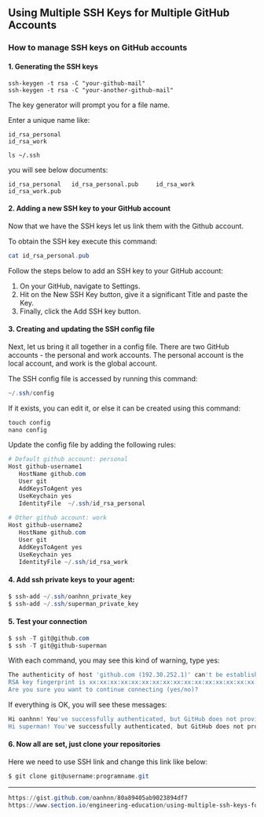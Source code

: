 ## Using Multiple SSH Keys for Multiple GitHub Accounts
###  How to manage SSH keys on GitHub accounts


#### 1. Generating the SSH keys

```tsql
ssh-keygen -t rsa -C "your-github-mail"
ssh-keygen -t rsa -C "your-another-github-mail"
```

The key generator will prompt you for a file name.

Enter a unique name like:

```tsql
id_rsa_personal
id_rsa_work
```
```tsql
ls ~/.ssh
```
you will see below documents: 

```tsql
id_rsa_personal   id_rsa_personal.pub	  id_rsa_work   id_rsa_work.pub 
```  


#### 2. Adding a new SSH key to your GitHub account

Now that we have the SSH keys let us link them with the Github account.

To obtain the SSH key execute this command:

```powershell
cat id_rsa_personal.pub
```
Follow the steps below to add an SSH key to your GitHub account:

1. On your GitHub, navigate to Settings.
2. Hit on the New SSH Key button, give it a significant Title and paste the Key.
3. Finally, click the Add SSH key button.


#### 3. Creating and updating the SSH config file
Next, let us bring it all together in a config file. There are two GitHub accounts - the personal and work accounts. The personal account is the local account, and work is the global account.

The SSH config file is accessed by running this command:

```powershell
~/.ssh/config
```

If it exists, you can edit it, or else it can be created using this command:

```powershell
touch config
nano config
```

Update the config file by adding the following rules:

```powershell
# Default github account: personal
Host github-username1
   HostName github.com
   User git
   AddKeysToAgent yes
   UseKeychain yes
   IdentityFile  ~/.ssh/id_rsa_personal
   
# Other github account: work
Host github-username2
   HostName github.com
   User git
   AddKeysToAgent yes
   UseKeychain yes
   IdentityFile ~/.ssh/id_rsa_work
```


#### 4. Add ssh private keys to your agent:
```powershell
$ ssh-add ~/.ssh/oanhnn_private_key
$ ssh-add ~/.ssh/superman_private_key
```


#### 5. Test your connection
```powershell
$ ssh -T git@github.com
$ ssh -T git@github-superman
```
With each command, you may see this kind of warning, type yes:

```powershell
The authenticity of host 'github.com (192.30.252.1)' can't be established.
RSA key fingerprint is xx:xx:xx:xx:xx:xx:xx:xx:xx:xx:xx:xx:xx:xx:xx:xx:
Are you sure you want to continue connecting (yes/no)?
```

If everything is OK, you will see these messages:

```powershell
Hi oanhnn! You've successfully authenticated, but GitHub does not provide shell access.
Hi superman! You've successfully authenticated, but GitHub does not provide shell access.
```


#### 6. Now all are set, just clone your repositories

Here we need to use SSH link and change this link like below:
```powershell
$ git clone git@username:programname.git 
```


***
```powershell
https://gist.github.com/oanhnn/80a89405ab9023894df7
https://www.section.io/engineering-education/using-multiple-ssh-keys-for-multiple-github-accounts/
```
